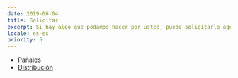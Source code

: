```yaml
---
date: 2019-06-04
title: Solicitar
excerpt: Si hay algo que podamos hacer por usted, puede solicitarlo aquí.
locale: es-es
priority: 5
---
```

* [Pañales](http://bit.ly/fnb_diapers)
* [Distribución](https://docs.google.com/forms/d/e/1FAIpQLSeqN1CSncG3QcTDDpvo984F8U2-rU_8lLWe-qTMmFIyuefveA/viewform)